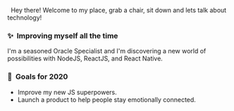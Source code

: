 
&nbsp;	Hey there! Welcome to my place, grab a chair, sit down and lets talk about technology! 

### ✨&nbsp; Improving myself all the time
I'm a seasoned Oracle Specialist and I'm discovering a new world of possibilities with NodeJS, ReactJS, and React Native.

### 🔭&nbsp; Goals for 2020 
- Improve my new JS superpowers.
- Launch a product to help people stay emotionally connected.





